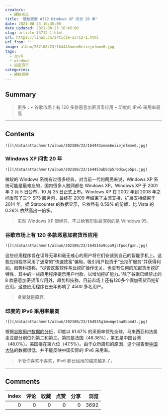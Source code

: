 ```yaml
---
creators:
  - 硬核老王
title: '硬核观察 #372 Windows XP 问世 20 年'
date: 2021-08-23 16:45:00
date_updated: 2021-08-23 16:45:00
slug: article-13712-1.html
url: https://linux.cn/article-13712-1.html
url_from: ''
image: album/202108/23/164443omem6eiiejmfmme6.jpg
tags:
  - ipv6
  - windows
  - 加密货币
categories:
  - 硬核观察
---
```


## Summary

> 更多：• 谷歌市场上有 120 多款恶意加密货币应用 • 印度的 IPv6 采用率最高

***

<!-- more -->

## Contents

`![](/data/attachment/album/202108/23/164443omem6eiiejmfmme6.jpg)`

### Windows XP 问世 20 年

`![](/data/attachment/album/202108/23/164453ab5dp5r0dxwgp5ps.jpg)`

微软的 Windows 系统有过很多经典，对当前一代的网民来说，Windows XP 系统可能是最难忘的，国内很多人触网都在 Windows XP。Windows XP 于 2001 年 2 月 5 日公布，10 月 25 日正式上市。Windows XP 在 2002 年到 2008 年之间发布了三个 SP3 服务包，最终在 2009 年结束了主流支持，扩展支持结束于 2014 年。据 Statcounter 的数据显示，它依然有 0.59% 的份额，比 Vista 的 0.26% 依然高出一倍多。

> 
> 虽然 Windows XP 很经典，不过给我印象最深刻的是 Windows 95。
> 
> 
> 

### 谷歌市场上有 120 多款恶意加密货币应用

`![](/data/attachment/album/202108/23/164516o9cpo9jcfpoqfgzn.jpg)`

这些应用程序旨在误导无辜和毫无戒心的用户将它们安装到自己的智能手机上。这些应用程序采用了通常的“快速致富”骗局，吸引用户投资于“云挖矿服务”并获得利润。趋势科技称，“尽管这些软件与云挖矿操作无关，也没有任何的加密货币挖矿特性，其中的一些应用程序提示用户付款，以增加挖矿能力。”除了谷歌已经禁止的 8 款恶意加密货币应用外，趋势科技称，目前市场上还有120多个假加密货币挖矿应用，这些应用程序在去年影响了 4500 多名用户。

> 
> 贪婪就是原罪。
> 
> 
> 

### 印度的 IPv6 采用率最高

`![](/data/attachment/album/202108/23/164535g1mwmqe2aa8bomd2.jpg)`

根据[谷歌用户数据的分析](https://www.google.com/intl/en/ipv6/statistics.html)，印度以 61.67% 的采用率领先全球。马来西亚和法属圭亚那分别位列第二和第三。第四是法国（48.38%），第五是中国台湾（48.0%）。美国排在第六位（47.5%）。由于众所周知的原因，这个报告里[中国大陆](https://www.aelius.com/njh/google-ipv6/cn.html)的数据很低，并不能反映中国实际的 IPv6 采用率。

> 
> 不管你喜欢不喜欢，IPv6 都已经用的越来越多了。
> 
> 
>

***

## Comments


|   index |   评论 |   收藏 |   点赞 |   分享 |   浏览 |
|--------:|-------:|-------:|-------:|-------:|-------:|
|       0 |      0 |      0 |      0 |      0 |   3692 |
